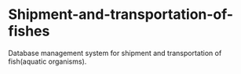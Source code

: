 # Shipment-and-transportation-of-fishes
Database management system for shipment and transportation of fish(aquatic organisms).
